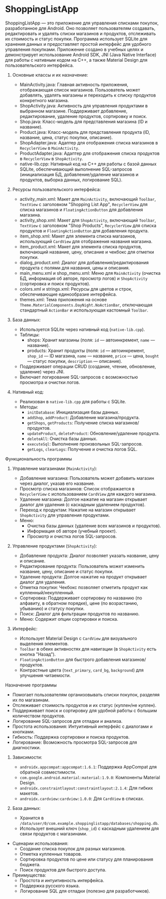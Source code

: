 # ShoppingListApp
ShoppingListApp — это приложение для управления списками покупок, разработанное для Android. Оно позволяет пользователям создавать, редактировать и удалять списки магазинов и продуктов, отслеживать их стоимость и статус покупки. Программа использует SQLite для хранения данных и предоставляет простой интерфейс для удобного управления покупками. Приложение создано в учебных целях и демонстрирует использование Android SDK, JNI (Java Native Interface) для работы с нативным кодом на C++, а также Material Design для пользовательского интерфейса.

1. Основные классы и их назначение:
   - MainActivity.java: Главная активность приложения, отображающая список магазинов. Пользователь может добавлять, удалять магазины и переходить к списку продуктов конкретного магазина.
   - ShopActivity.java: Активность для управления продуктами в выбранном магазине. Поддерживает добавление, редактирование, удаление продуктов, сортировку и поиск.
   - Shop.java: Класс-модель для представления магазина (ID и название).
   - Product.java: Класс-модель для представления продукта (ID, название, цена, статус покупки, описание).
   - ShopAdapter.java: Адаптер для отображения списка магазинов в `RecyclerView` в `MainActivity`.
   - ProductAdapter.java: Адаптер для отображения списка продуктов в `RecyclerView` в `ShopActivity`.
   - native-lib.cpp: Нативный код на C++ для работы с базой данных SQLite, обеспечивающий выполнение SQL-запросов (инициализация БД, добавление/удаление магазинов и продуктов, выборка данных, логирование SQL).

2. Ресурсы пользовательского интерфейса:
   - activity_main.xml: Макет для `MainActivity`, включающий `Toolbar`, `TextView` с заголовком "Shopping List App", `RecyclerView` для списка магазинов и `FloatingActionButton` для добавления магазина.
   - activity_shop.xml: Макет для `ShopActivity`, включающий `Toolbar`, `TextView` с заголовком "Shop Products", `RecyclerView` для списка продуктов и `FloatingActionButton` для добавления продукта.
   - item_shop.xml: Макет для элемента списка магазинов, использующий `CardView` для отображения названия магазина.
   - item_product.xml: Макет для элемента списка продуктов, включающий название, цену, описание и чекбокс для отметки покупки.
   - dialog_product.xml: Диалог для добавления/редактирования продукта с полями для названия, цены и описания.
   - main_menu.xml и shop_menu.xml: Меню для `MainActivity` (очистка БД, информация об авторе, просмотр логов) и `ShopActivity` (сортировка и поиск продуктов).
   - colors.xml и strings.xml: Ресурсы для цветов и строк, обеспечивающие единообразие интерфейса.
   - themes.xml: Тема приложения на основе `Theme.MaterialComponents.DayNight.NoActionBar`, отключающая стандартный `ActionBar` и использующая кастомный `Toolbar`.

3. База данных:
   - Используется SQLite через нативный код (`native-lib.cpp`).
   - Таблицы:
     - shops: Хранит магазины (поля: `id` — автоинкремент, `name` — название).
     - products: Хранит продукты (поля: `id` — автоинкремент, `shop_id` — ID магазина, `name` — название, `price` — цена, `bought` — статус покупки, `description` — описание).
   - Поддерживает операции CRUD (создание, чтение, обновление, удаление) через JNI.
   - Включает логирование SQL-запросов с возможностью просмотра и очистки логов.

4. Нативный код:
   - Реализован в `native-lib.cpp` для работы с SQLite.
   - Методы:
     - `initDatabase`: Инициализация базы данных.
     - `addShop`, `addProduct`: Добавление магазина/продукта.
     - `getShops`, `getProducts`: Получение списка магазинов/продуктов.
     - `updateProduct`, `deleteProduct`: Обновление/удаление продукта.
     - `deleteAll`: Очистка базы данных.
     - `executeSql`: Выполнение произвольных SQL-запросов.
     - `getLogs`, `clearLogs`: Получение и очистка логов SQL.

Функциональность программы

1. Управление магазинами (`MainActivity`):
   - Добавление магазина: Пользователь может добавить магазин через диалог, указав его название.
   - Просмотр списка магазинов: Список отображается в `RecyclerView` с использованием `CardView` для каждого магазина.
   - Удаление магазина: Долгое нажатие на магазин открывает диалог для удаления (с каскадным удалением продуктов).
   - Переход к продуктам: Нажатие на магазин открывает `ShopActivity` для управления продуктами.
   - Меню:
     - Очистка базы данных (удаление всех магазинов и продуктов).
     - Информация об авторе (учебный проект).
     - Просмотр и очистка логов SQL-запросов.

2. Управление продуктами (`ShopActivity`):
   - Добавление продукта: Диалог позволяет указать название, цену и описание.
   - Редактирование продукта: Пользователь может изменить название, цену, описание и статус покупки.
   - Удаление продукта: Долгое нажатие на продукт открывает диалог для удаления.
   - Отметка покупки: Чекбокс позволяет отметить продукт как купленный/некупленный.
   - Сортировка: Поддерживает сортировку по названию (по алфавиту, в обратном порядке), цене (по возрастанию, убыванию) и статусу покупки.
   - Поиск: Диалог для фильтрации продуктов по названию.
   - Меню: Содержит опции сортировки и поиска.

3. Интерфейс:
   - Использует Material Design с `CardView` для визуального выделения элементов.
   - `Toolbar` в обеих активностях для навигации (в `ShopActivity` есть кнопка "Назад").
   - `FloatingActionButton` для быстрого добавления магазинов/продуктов.
   - Контрастные цвета (`text_primary`, `card_bg`, `background`) для улучшения читаемости.

Назначение программы

   - Помогает пользователям организовывать списки покупок, разделяя их по магазинам.
   - Отслеживает стоимость продуктов и их статус (куплен/не куплен).
   - Поддерживает поиск и сортировку для удобной работы с большим количеством продуктов.
   - Логирование SQL-запросов для отладки и анализа.
   - Простота использования: Интуитивный интерфейс с диалогами и кнопками.
   - Гибкость: Поддержка сортировки и поиска продуктов.
   - Логирование: Возможность просмотра SQL-запросов для диагностики.

1. Зависимости:
   - `androidx.appcompat:appcompat:1.6.1`: Поддержка AppCompat для обратной совместимости.
   - `com.google.android.material:material:1.9.0`: Компоненты Material Design.
   - `androidx.constraintlayout:constraintlayout:2.1.4`: Для гибких макетов.
   - `androidx.cardview:cardview:1.0.0`: Для `CardView` в списках.

2. База данных:
   - Хранится в `/data/user/0/com.example.shoppinglistapp/databases/shopping.db`.
   - Использует внешний ключ (`shop_id`) с каскадным удалением для связи продуктов с магазинами.


- Сценарии использования:
  - Создание списка покупок для разных магазинов.
  - Отметка купленных товаров.
  - Сортировка продуктов по цене или статусу для планирования бюджета.
  - Поиск продуктов для быстрого доступа.
- Преимущества:
  - Простота и интуитивность интерфейса.
  - Поддержка русского языка.
  - Логирование SQL для отладки (полезно для разработчиков).
